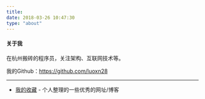 ```yaml
---
title:
date: 2018-03-26 10:47:30
type: "about"
---
```


#### 关于我

在杭州搬砖的程序员，关注架构、互联网技术等。

我的Github：https://github.com/luoxn28

---

* [我的收藏](/collections) - 个人整理的一些优秀的网址/博客